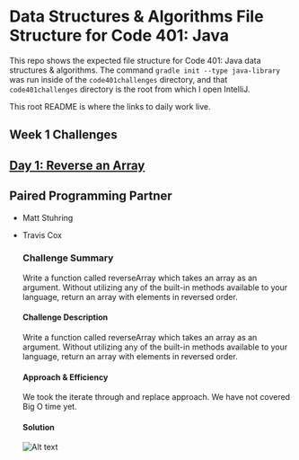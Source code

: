 # Data Structures & Algorithms File Structure for Code 401: Java

This repo shows the expected file structure for Code 401: Java data structures & algorithms. The command `gradle init --type java-library` was run inside of the `code401challenges` directory, and that `code401challenges` directory is the root from which I open IntelliJ.

This root README is where the links to daily work live.

## Week 1 Challenges
## [Day 1: Reverse an Array](./code401challenges/src/main/java/code401challenges/ArrayReverse.java)  
  
## Paired Programming Partner
* Matt Stuhring
* Travis Cox

  ### Challenge Summary
  Write a function called reverseArray which takes an array as an argument. Without utilizing any of the built-in methods available to your language, return an array with elements in reversed order.
  
  #### Challenge Description
  Write a function called reverseArray which takes an array as an argument. Without utilizing any of the built-in methods available to your language, return an array with elements in reversed order.
  
  #### Approach & Efficiency
  We took the iterate through and replace approach. We have not covered Big O time yet.
  
  #### Solution
  ![Alt text](./assets/array_reverse.jpg?raw=true 'Reverse Array')
  
  



